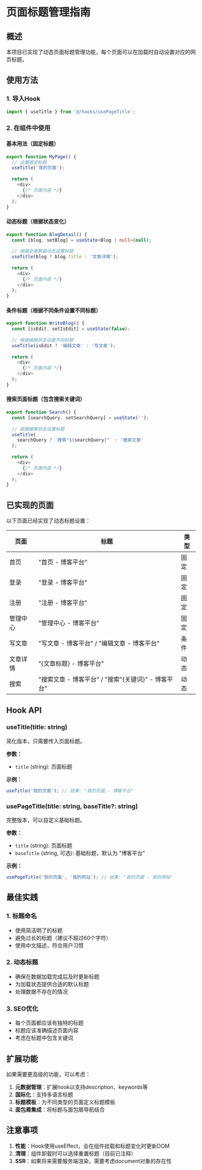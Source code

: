 # 页面标题管理指南

## 概述

本项目已实现了动态页面标题管理功能，每个页面可以在加载时自动设置对应的网页标题。

## 使用方法

### 1. 导入Hook

```typescript
import { useTitle } from '@/hooks/usePageTitle';
```

### 2. 在组件中使用

#### 基本用法（固定标题）
```typescript
export function MyPage() {
  // 设置固定标题
  useTitle('我的页面');
  
  return (
    <div>
      {/* 页面内容 */}
    </div>
  );
}
```

#### 动态标题（根据状态变化）
```typescript
export function BlogDetail() {
  const [blog, setBlog] = useState<Blog | null>(null);
  
  // 根据文章数据动态设置标题
  useTitle(blog ? blog.title : '文章详情');
  
  return (
    <div>
      {/* 页面内容 */}
    </div>
  );
}
```

#### 条件标题（根据不同条件设置不同标题）
```typescript
export function WriteBlog() {
  const [isEdit, setIsEdit] = useState(false);
  
  // 根据编辑状态设置不同标题
  useTitle(isEdit ? '编辑文章' : '写文章');
  
  return (
    <div>
      {/* 页面内容 */}
    </div>
  );
}
```

#### 搜索页面标题（包含搜索关键词）
```typescript
export function Search() {
  const [searchQuery, setSearchQuery] = useState('');
  
  // 根据搜索状态设置标题
  useTitle(
    searchQuery ? `搜索"${searchQuery}"` : '搜索文章'
  );
  
  return (
    <div>
      {/* 页面内容 */}
    </div>
  );
}
```

## 已实现的页面

以下页面已经实现了动态标题设置：

| 页面 | 标题 | 类型 |
|------|------|------|
| 首页 | "首页 - 博客平台" | 固定 |
| 登录 | "登录 - 博客平台" | 固定 |
| 注册 | "注册 - 博客平台" | 固定 |
| 管理中心 | "管理中心 - 博客平台" | 固定 |
| 写文章 | "写文章 - 博客平台" / "编辑文章 - 博客平台" | 条件 |
| 文章详情 | "{文章标题} - 博客平台" | 动态 |
| 搜索 | "搜索文章 - 博客平台" / "搜索"{关键词}" - 博客平台" | 动态 |

## Hook API

### useTitle(title: string)
简化版本，只需要传入页面标题。

**参数：**
- `title` (string): 页面标题

**示例：**
```typescript
useTitle('我的页面'); // 结果: "我的页面 - 博客平台"
```

### usePageTitle(title: string, baseTitle?: string)
完整版本，可以自定义基础标题。

**参数：**
- `title` (string): 页面标题
- `baseTitle` (string, 可选): 基础标题，默认为 "博客平台"

**示例：**
```typescript
usePageTitle('我的页面', '我的网站'); // 结果: "我的页面 - 我的网站"
```

## 最佳实践

### 1. 标题命名
- 使用简洁明了的标题
- 避免过长的标题（建议不超过60个字符）
- 使用中文描述，符合用户习惯

### 2. 动态标题
- 确保在数据加载完成后及时更新标题
- 为加载状态提供合适的默认标题
- 处理数据不存在的情况

### 3. SEO优化
- 每个页面都应该有独特的标题
- 标题应该准确描述页面内容
- 考虑在标题中包含关键词

## 扩展功能

如果需要更高级的功能，可以考虑：

1. **元数据管理**：扩展hook以支持description、keywords等
2. **国际化**：支持多语言标题
3. **标题模板**：为不同类型的页面定义标题模板
4. **面包屑集成**：将标题与面包屑导航结合

## 注意事项

1. **性能**：Hook使用useEffect，会在组件挂载和标题变化时更新DOM
2. **清理**：组件卸载时可以选择重置标题（目前已注释）
3. **SSR**：如果将来需要服务端渲染，需要考虑document对象的存在性 